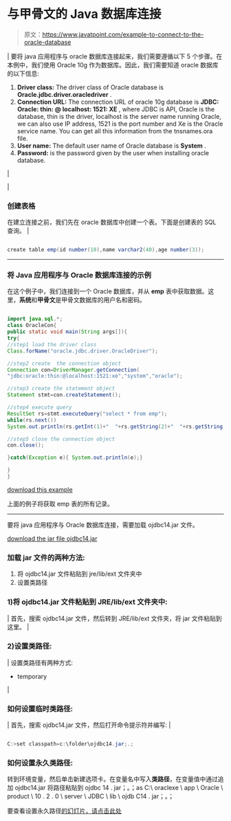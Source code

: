 # 与甲骨文的 Java 数据库连接

> 原文：<https://www.javatpoint.com/example-to-connect-to-the-oracle-database>

| 要将 java 应用程序与 oracle 数据库连接起来，我们需要遵循以下 5 个步骤。在本例中，我们使用 Oracle 10g 作为数据库。因此，我们需要知道 oracle 数据库的以下信息:

1.  **Driver class:** The driver class of Oracle database is **Oracle.jdbc.driver.oracledriver** .
2.  **Connection URL:** The connection URL of oracle 10g database is **JDBC: Oracle: thin: @ localhost: 1521: XE** , where JDBC is API, Oracle is the database, thin is the driver, localhost is the server name running Oracle, we can also use IP address, 1521 is the port number and Xe is the Oracle service name. You can get all this information from the tnsnames.ora file.
3.  **User name:** The default user name of Oracle database is **System** .
4.  **Password:** is the password given by the user when installing oracle database.

 |

| 

### 创建表格

在建立连接之前，我们先在 oracle 数据库中创建一个表。下面是创建表的 SQL 查询。 |

```java

create table emp(id number(10),name varchar2(40),age number(3));

```

* * *

### 将 Java 应用程序与 Oracle 数据库连接的示例

在这个例子中，我们连接到一个 Oracle 数据库，并从 **emp** 表中获取数据。这里，**系统**和**甲骨文**是甲骨文数据库的用户名和密码。

```java

import java.sql.*;
class OracleCon{
public static void main(String args[]){
try{
//step1 load the driver class
Class.forName("oracle.jdbc.driver.OracleDriver");

//step2 create  the connection object
Connection con=DriverManager.getConnection(
"jdbc:oracle:thin:@localhost:1521:xe","system","oracle");

//step3 create the statement object
Statement stmt=con.createStatement();

//step4 execute query
ResultSet rs=stmt.executeQuery("select * from emp");
while(rs.next())
System.out.println(rs.getInt(1)+"  "+rs.getString(2)+"  "+rs.getString(3));

//step5 close the connection object
con.close();

}catch(Exception e){ System.out.println(e);}

}
}

```

[download this example](https://static.javatpoint.com/src/jdbc/OracleCon.zip)

上面的例子将获取 emp 表的所有记录。

* * *

要将 java 应用程序与 Oracle 数据库连接，需要加载 ojdbc14.jar 文件。

[download the jar file ojdbc14.jar](https://static.javatpoint.com/src/jdbc/ojdbc14.jar)

### 加载 jar 文件的两种方法:

1.  将 ojdbc14.jar 文件粘贴到 jre/lib/ext 文件夹中
2.  设置类路径

### 1)将 ojdbc14.jar 文件粘贴到 JRE/lib/ext 文件夹中:

| 首先，搜索 ojdbc14.jar 文件，然后转到 JRE/lib/ext 文件夹，将 jar 文件粘贴到这里。 |

### 2)设置类路径:

| 设置类路径有两种方式:

*   temporary

 |

### 如何设置临时类路径:

| 首先，搜索 ojdbc14.jar 文件，然后打开命令提示符并编写: |

```java

C:>set classpath=c:\folder\ojdbc14.jar;.;

```

### 如何设置永久类路径:

转到环境变量，然后单击新建选项卡。在变量名中写入**类路径**，在变量值中通过追加 ojdbc14.jar 将路径粘贴到 ojdbc 14 . jar；。；as C:\ oraclexe \ app \ Oracle \ product \ 10 . 2 . 0 \ server \ JDBC \ lib \ ojdb C14 . jar；。；

要查看设置永久路径[的幻灯片，请点击此处](how-to-set-path-in-java)